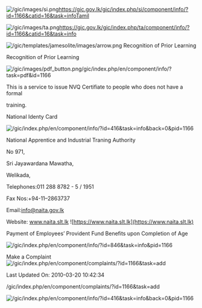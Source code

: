 <!-- Source: https://gic.gov.lk/gic/index.php/en/component/info/?id=1166&catid=16&task=info -->

![/gic/images/si.png](/gic/images/si.png)https://gic.gov.lk/gic/index.php/si/component/info/?id=1166&catid=16&task=infoTamil

![/gic/images/ta.png](/gic/images/ta.png)https://gic.gov.lk/gic/index.php/ta/component/info/?id=1166&catid=16&task=info

![/gic/templates/jamesolite/images/arrow.png](/gic/templates/jamesolite/images/arrow.png) Recognition of Prior Learning

Recognition of Prior Learning

![/gic/images/pdf_button.png](/gic/images/pdf_button.png)/gic/index.php/en/component/info/?task=pdf&id=1166

This is a service to issue NVQ Certifiate to people who does not have a formal

training.

National Identy Card

![/gic/index.php/en/component/info/?id=416&task=info&back=0&pid=1166](/gic/index.php/en/component/info/?id=416&task=info&back=0&pid=1166)

National Apprentice and Industrial Traning Authority

No 971,

Sri Jayawardana Mawatha,

Welikada,

Telephones:011 288 8782 - 5 / 1951

Fax Nos:+94-11–2863737

Email:info@naita.gov.lk

Website: www.naita.slt.lk ![https://www.naita.slt.lk](https://www.naita.slt.lk)

Payment of Employees’ Provident Fund Benefits upon Completion of Age

![/gic/index.php/en/component/info/?id=846&task=info&pid=1166](/gic/index.php/en/component/info/?id=846&task=info&pid=1166)

Make a Complaint ![/gic/index.php/en/component/complaints/?id=1166&task=add](/gic/index.php/en/component/complaints/?id=1166&task=add)

Last Updated On: 2010-03-20 10:42:34

/gic/index.php/en/component/complaints/?id=1166&task=add

![/gic/index.php/en/component/info/?id=416&task=info&back=0&pid=1166](/gic/index.php/en/component/info/?id=416&task=info&back=0&pid=1166)
